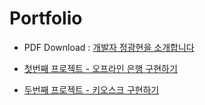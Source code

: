 # Portfolio

- PDF Download : [개발자 정광현을 소개합니다](https://github.com/wjdrhkd456/Portfolio/files/4787106/portfolio.pdf)

- [첫번째 프로젝트 - 오프라인 은행 구현하기](https://github.com/wjdrhkd456/Portfolio/tree/master/src/com/project/ssangyong/bank)
- [두번째 프로젝트 - 키오스크 구현하기](https://github.com/wjdrhkd456/Portfolio/tree/master/src/com/project/ssangyong/kiosk)
  

